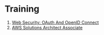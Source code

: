 # Training

1. [Web Security: OAuth And OpenID Connect](Web-Security-OAuth-And-OpenID-Connect/index.md)
2. [AWS Solutions Architect Associate](AWS-Solutions-Architect-Associate/index.md)